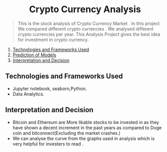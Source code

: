 <h1 align="center">Crypto Currency Analysis</h1>

> This is the stock analysis of Crypto Currency Market . In this project We compared different crypto currencies .
We analysed different crypto currencies per year. 
This Analysis Project gives the best idea for investment in crypto currency.


1. [Technologies and Frameworks Used](#tech)
2. [Prediction of Models](#prediction)
3. [Interpretation and Decision](#decide)




<a name="tech"></a>
## Technologies and Frameworks Used
- Jupyter notebook, seaborn,Python.
- Data Analytics.






<a name="decide"></a>
## Interpretation and Decision
- Bitcoin and Ethereum are More likable stocks to be invested in as they have shown a decent increment in the past years as compared to Doge coin and bitconnect(Excluding the market crashes.)
- We can analyse the curve from the graphs used in analysis which is very helpful for investers to read .